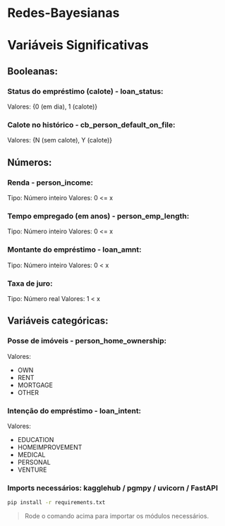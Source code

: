 # Redes-Bayesianas

# Variáveis Significativas

## Booleanas:
### Status do empréstimo (calote) - loan_status:
Valores: {0 (em dia), 1 (calote)}
### Calote no histórico - cb_person_default_on_file:
Valores: {N (sem calote), Y (calote)}

## Números:
### Renda - person_income:
Tipo: Número inteiro
Valores: 0 <= x
### Tempo empregado (em anos) - person_emp_length:
Tipo: Número inteiro
Valores: 0 <= x
### Montante do empréstimo - loan_amnt:
Tipo: Número inteiro
Valores: 0 < x
### Taxa de juro:
Tipo: Número real
Valores: 1 < x

## Variáveis categóricas:
### Posse de imóveis - person_home_ownership:
Valores:
* OWN
* RENT
* MORTGAGE
* OTHER
### Intenção do empréstimo - loan_intent:
Valores:
* EDUCATION
* HOMEIMPROVEMENT
* MEDICAL
* PERSONAL
* VENTURE


### Imports necessários: kagglehub / pgmpy / uvicorn / FastAPI

```cmd
pip install -r requirements.txt
```
> Rode o comando acima para importar os módulos necessários.